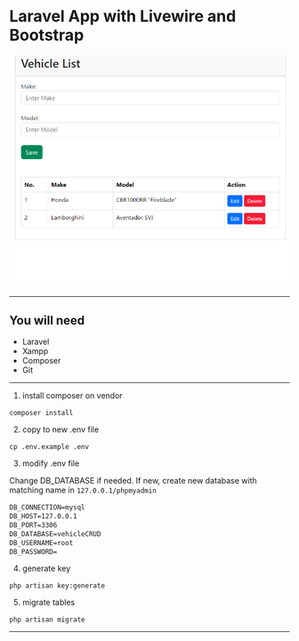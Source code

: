 # Laravel App with Livewire and Bootstrap

![preview](preview.png)

---
## You will need

- Laravel
- Xampp
- Composer
- Git

---

1. install composer on vendor
```
composer install
```

2. copy to new .env file
```
cp .env.example .env
```

3. modify .env file

Change DB_DATABASE if needed.
If new, create new database with matching name in `127.0.0.1/phpmyadmin`
```
DB_CONNECTION=mysql
DB_HOST=127.0.0.1
DB_PORT=3306
DB_DATABASE=vehicleCRUD
DB_USERNAME=root
DB_PASSWORD=
```

4. generate key

```
php artisan key:generate
```

5. migrate tables
```
php artisan migrate
```
---

